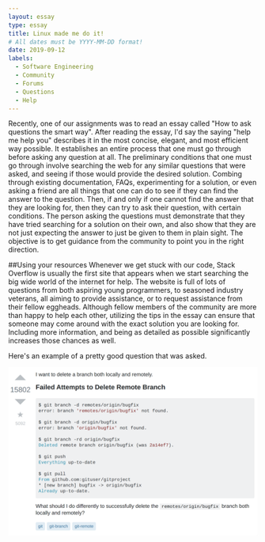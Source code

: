 ```yaml
---
layout: essay
type: essay
title: Linux made me do it!
# All dates must be YYYY-MM-DD format!
date: 2019-09-12
labels:
  - Software Engineering
  - Community
  - Forums
  - Questions
  - Help
---
```


Recently, one of our assignments was to read an essay called "How to ask questions the smart way". After reading the essay, I'd say the saying "help me help you" describes it in the most concise, elegant, and most efficient way possible. It establishes an entire process that one must go through before asking any question at all. The preliminary conditions that one must go through involve searching the web for any similar questions that were asked, and seeing if those would provide the desired solution. Combing through existing documentation, FAQs, experimenting for a solution, or even asking a friend are all things that one can do to see if they can find the answer to the question. Then, if and only if one cannot find the answer that they are looking for, then they can try to ask their question, with certain conditions. The person asking the questions must demonstrate that they have tried searching for a solution on their own, and also show that they are not just expecting the answer to just be given to them in plain sight. The objective is to get guidance from the community to point you in the right direction.

##Using your resources
Whenever we get stuck with our code, Stack Overflow is usually the first site that appears when we start searching the big wide world of the internet for help. The website is full of lots of questions from both aspiring young programmers, to seasoned industry veterans, all aiming to provide assistance, or to request assistance from their fellow eggheads. Although fellow members of the community are more than happy to help each other, utilizing the tips in the essay can ensure that someone may come around with the exact solution you are looking for. Including more information, and being as detailed as possible significantly increases those chances as well.

Here's an example of a pretty good question that was asked.

<img class="ui centered big middle rounded image" src="../images/good_question.png">



